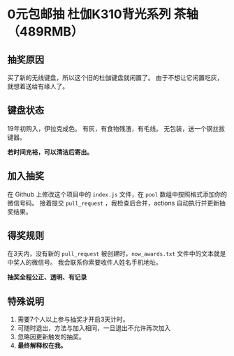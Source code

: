 # 0元包邮抽 杜伽K310背光系列 茶轴 （489RMB）

## 抽奖原因
买了新的无线键盘，所以这个旧的杜伽键盘就闲置了。
由于不想让它闲置吃灰，就想着送给有缘人了。

## 键盘状态
19年初购入，伊拉克成色。
有灰，有食物残渣，有毛线。
无包装，送一个钢丝拔键器。

**若时间充裕，可以清洁后寄出。**

## 加入抽奖
在 Github 上修改这个项目中的 `index.js` 文件，在 `pool` 数组中按照格式添加你的微信号码。
接着提交 `pull_request` ，我检查后合并，actions 自动执行并更新抽奖结果。

## 得奖规则
在3天内，没有新的 `pull_request` 被创建时，`now_awards.txt` 文件中的文本就是中奖人的微信号。
我会联系你索要收件人姓名手机地址。

**抽奖全程公正、透明、有记录**

## 特殊说明
1. 需要7个人以上参与抽奖才开启3天计时。
2. 可随时退出，方法与加入相同，一旦退出不允许再次加入
3. 忽略因更新触发的抽奖。
4. **最终解释权在我。**